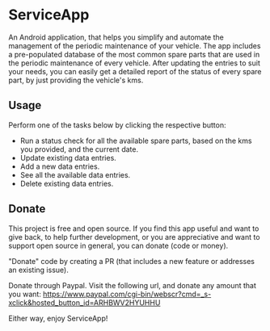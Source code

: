 # ServiceApp
An Android application, that helps you simplify and automate the management of the periodic maintenance of your vehicle.
The app includes a pre-populated database of the most common spare parts that are used in the periodic maintenance of every vehicle.
After updating the entries to suit your needs, you can easily get a detailed report of the status of every spare part, by just providing the vehicle's kms.

## Usage
Perform one of the tasks below by clicking the respective button:
- Run a status check for all the available spare parts, based on the kms you provided, and the current date.
- Update existing data entries.
- Add a new data entries.
- See all the available data entries.
- Delete existing data entries.

## Donate
This project is free and open source.
If you find this app useful and want to give back, to help further development, or you are appreciative and want to support open source in general, you can donate (code or money).

"Donate" code by creating a PR (that includes a new feature or addresses an existing issue).

Donate through Paypal. Visit the following url, and donate any amount that you want:
https://www.paypal.com/cgi-bin/webscr?cmd=_s-xclick&hosted_button_id=ARHBWV2HYUHHU

Either way, enjoy ServiceApp!